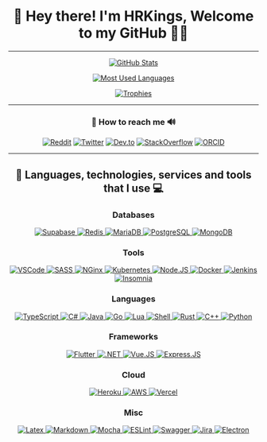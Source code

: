 <div align="center">

  # 👋 Hey there! I'm HRKings, Welcome to my GitHub 🧑‍💻

---

  <a href="https://github.com/HRKings">

  ![GitHub Stats](https://github-readme-stats.vercel.app/api?username=HRKings&show_icons=true&count_private=true&bg_color=0D0C15&text_color=ffffff&title_color=FFD700&icon_color=c71c1c&border_radius=0.5rem)

  ![Most Used Languages](https://github-readme-stats.vercel.app/api/top-langs?username=HRKings&langs_count=10&layout=compact&bg_color=0D0C15&text_color=ffffff&title_color=FFD700&border_radius=0.5rem)

  ![Trophies](https://github-profile-trophy.vercel.app/?username=HRKings&rank=SECRET,SSS,SS,S,AAA,AA,A&row=5&column=4&theme=juicyfresh)

  </a>
</div>

----

<div align="center">

  ### 📨 How to reach me 🔊

  [![Reddit](https://img.shields.io/badge/Reddit-FF4500?style=for-the-badge&logo=reddit&logoColor=white)](https://reddit.com/u/HRKings)
  [![Twitter](https://img.shields.io/badge/Twitter-1DA1F2?style=for-the-badge&logo=twitter&logoColor=white)](https://twitter.com/TheHRKings)
  [![Dev.to](https://img.shields.io/badge/dev.to-0A0A0A?style=for-the-badge&logo=dev.to&logoColor=white)](https://dev.to/hrkings)
  [![StackOverflow](https://img.shields.io/badge/stackoverflow-F48024?style=for-the-badge&logo=stackoverflow&logoColor=white)](https://stackoverflow.com/users/14376905/hrkings)
  [![ORCID](https://img.shields.io/badge/ORCID-A6CE39?style=for-the-badge&logo=orcid&logoColor=white)](https://orcid.org/0000-0003-3131-2376)


----

  ## 🚀 Languages, technologies, services and tools that I use 💻
  ### Databases
  [
  ![Supabase](https://img.shields.io/badge/Supabase-3ECF8E?style=for-the-badge&logo=supabase&logoColor=white)
  ![Redis](https://img.shields.io/badge/redis-%23DD0031.svg?style=for-the-badge&logo=redis&logoColor=white)
  ![MariaDB](https://img.shields.io/badge/MariaDB-003545?style=for-the-badge&logo=mariadb&logoColor=white)
  ![PostgreSQL](https://img.shields.io/badge/PostgreSQL-316192?style=for-the-badge&logo=postgresql&logoColor=white)
  ![MongoDB](https://img.shields.io/badge/MongoDB-4EA94B?style=for-the-badge&logo=mongodb&logoColor=white)
  ](https://github.com/HRKings)

  ### Tools
  [
  ![VSCode](https://img.shields.io/badge/VSCode-0078d7.svg?style=for-the-badge&logo=visual-studio-code&logoColor=white)
  ![SASS](https://img.shields.io/badge/Sass-CC6699?style=for-the-badge&logo=sass&logoColor=white)
  ![NGinx](https://img.shields.io/badge/nginx-%23009639.svg?style=for-the-badge&logo=nginx&logoColor=white)
  ![Kubernetes](https://img.shields.io/badge/kubernetes-%23326ce5.svg?style=for-the-badge&logo=kubernetes&logoColor=white)
  ![Node.JS](https://img.shields.io/badge/Node.js-43853D?style=for-the-badge&logo=node.js&logoColor=white)
  ![Docker](https://img.shields.io/badge/docker-%230db7ed.svg?style=for-the-badge&logo=docker&logoColor=white)
  ![Jenkins](https://img.shields.io/badge/jenkins-%232C5263.svg?style=for-the-badge&logo=jenkins&logoColor=white)
  ![Insomnia](https://img.shields.io/badge/Insomnia-black?style=for-the-badge&logo=insomnia&logoColor=5849BE)
  ](https://github.com/HRKings)

  ### Languages
  [
  ![TypeScript](https://img.shields.io/badge/TypeScript-007ACC?style=for-the-badge&logo=typescript&logoColor=white)
  ![C#](https://img.shields.io/badge/C%23-239120?style=for-the-badge&logo=c-sharp&logoColor=white)
  ![Java](https://img.shields.io/badge/Java-ED8B00?style=for-the-badge&logo=java&logoColor=white)
  ![Go](https://img.shields.io/badge/Go-00ADD8?style=for-the-badge&logo=go&logoColor=white)
  ![Lua](https://img.shields.io/badge/Lua-2C2D72?style=for-the-badge&logo=lua&logoColor=white)
  ![Shell](https://img.shields.io/badge/Shell_Script-121011?style=for-the-badge&logo=gnu-bash&logoColor=white)
  ![Rust](https://img.shields.io/badge/Rust-000000?style=for-the-badge&logo=rust&logoColor=white)
  ![C++](https://img.shields.io/badge/C%2B%2B-00599C?style=for-the-badge&logo=c%2B%2B&logoColor=white)
  ![Python](https://img.shields.io/badge/Python-14354C?style=for-the-badge&logo=python&logoColor=white)
  ](https://github.com/HRKings)

  ### Frameworks
  [
  ![Flutter](https://img.shields.io/badge/Flutter-02569B?style=for-the-badge&logo=flutter&logoColor=white)
  ![.NET](https://img.shields.io/badge/.NET-5C2D91?style=for-the-badge&logo=.net&logoColor=white)
  ![Vue.JS](https://img.shields.io/badge/Vue.js-35495E?style=for-the-badge&logo=vue.js&logoColor=4FC08D)
  ![Express.JS](https://img.shields.io/badge/Express.js-404D59?style=for-the-badge)
  ](https://github.com/HRKings)

  ### Cloud
  [
  ![Heroku](https://img.shields.io/badge/Heroku-430098?style=for-the-badge&logo=heroku&logoColor=white)
  ![AWS](https://img.shields.io/badge/AWS-%23FF9900.svg?style=for-the-badge&logo=amazon-aws&logoColor=white)
  ![Vercel](https://img.shields.io/badge/Vercel-black.svg?style=for-the-badge&logo=vercel&logoColor=white)
  ](https://github.com/HRKings)

  ### Misc
  [
  ![Latex](https://img.shields.io/badge/latex-%23008080.svg?style=for-the-badge&logo=latex&logoColor=white)
  ![Markdown](https://img.shields.io/badge/markdown-%23000000.svg?style=for-the-badge&logo=markdown&logoColor=white)
  ![Mocha](https://img.shields.io/badge/-mocha-%238D6748?style=for-the-badge&logo=mocha&logoColor=white)
  ![ESLint](https://img.shields.io/badge/ESLint-4B3263?style=for-the-badge&logo=eslint&logoColor=white)
  ![Swagger](https://img.shields.io/badge/Swagger-%23Clojure?style=for-the-badge&logo=swagger&logoColor=white)
  ![Jira](https://img.shields.io/badge/jira-%230A0FFF.svg?style=for-the-badge&logo=jira&logoColor=white)
  ![Electron](https://img.shields.io/badge/Electron-191970?style=for-the-badge&logo=Electron&logoColor=white)
  ](https://github.com/HRKings)

  </a>
</div>